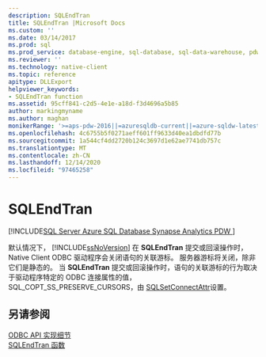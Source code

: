 ```yaml
---
description: SQLEndTran
title: SQLEndTran |Microsoft Docs
ms.custom: ''
ms.date: 03/14/2017
ms.prod: sql
ms.prod_service: database-engine, sql-database, sql-data-warehouse, pdw
ms.reviewer: ''
ms.technology: native-client
ms.topic: reference
apitype: DLLExport
helpviewer_keywords:
- SQLEndTran function
ms.assetid: 95cff841-c2d5-4e1e-a18d-f3d4696a5b85
author: markingmyname
ms.author: maghan
monikerRange: '>=aps-pdw-2016||=azuresqldb-current||=azure-sqldw-latest||>=sql-server-2016||>=sql-server-linux-2017||=azuresqldb-mi-current'
ms.openlocfilehash: 4c6755b5f0271aeff601ff9633d40ea1dbdfd77b
ms.sourcegitcommit: 1a544cf4dd2720b124c3697d1e62ae7741db757c
ms.translationtype: MT
ms.contentlocale: zh-CN
ms.lasthandoff: 12/14/2020
ms.locfileid: "97465258"
---
```

# <a name="sqlendtran"></a>SQLEndTran
[!INCLUDE[SQL Server Azure SQL Database Synapse Analytics PDW ](../../includes/applies-to-version/sql-asdb-asdbmi-asa-pdw.md)]

  默认情况下， [!INCLUDE[ssNoVersion](../../includes/ssnoversion-md.md)] 在 **SQLEndTran** 提交或回滚操作时，Native Client ODBC 驱动程序会关闭语句的关联游标。 服务器游标将关闭，除非它们是静态的。 当 **SQLEndTran** 提交或回滚操作时，语句的关联游标的行为取决于驱动程序特定的 ODBC 连接属性的值，SQL_COPT_SS_PRESERVE_CURSORS，由 [SQLSetConnectAttr](../../relational-databases/native-client-odbc-api/sqlsetconnectattr.md)设置。  
  
## <a name="see-also"></a>另请参阅  
 [ODBC API 实现细节](../../relational-databases/native-client-odbc-api/odbc-api-implementation-details.md)   
 [SQLEndTran 函数](../../odbc/reference/syntax/sqlendtran-function.md)  
  
